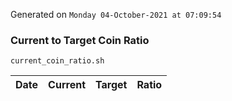 Generated on `Monday 04-October-2021 at 07:09:54`

### Current to Target Coin Ratio
`current_coin_ratio.sh`

Date|Current|Target|Ratio
---|---|---|---
